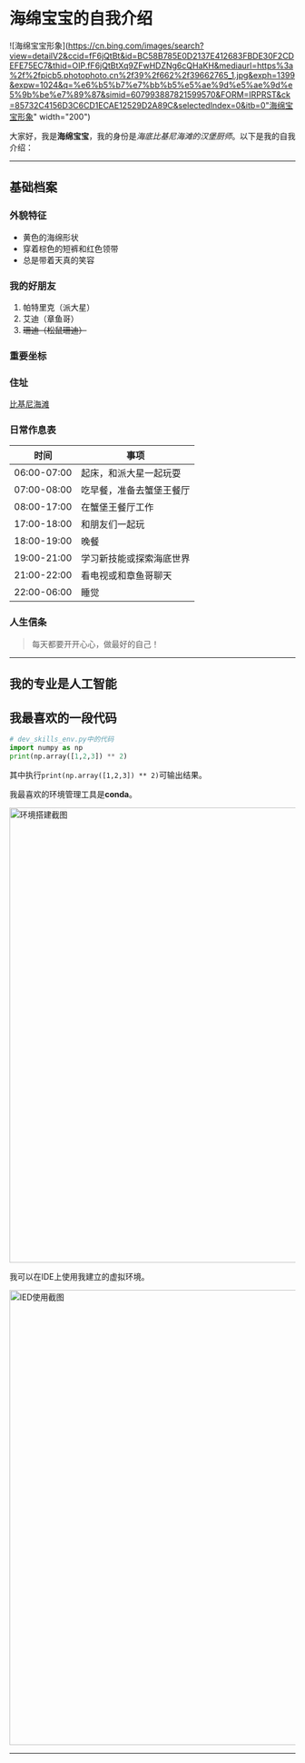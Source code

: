 
# 海绵宝宝的自我介绍
![海绵宝宝形象](https://cn.bing.com/images/search?view=detailV2&ccid=fF6jQtBt&id=BC58B785E0D2137E412683FBDE30F2CDEFE75EC7&thid=OIP.fF6jQtBtXq9ZFwHDZNg6cQHaKH&mediaurl=https%3a%2f%2fpicb5.photophoto.cn%2f39%2f662%2f39662765_1.jpg&exph=1399&expw=1024&q=%e6%b5%b7%e7%bb%b5%e5%ae%9d%e5%ae%9d%e5%9b%be%e7%89%87&simid=607993887821599570&FORM=IRPRST&ck=85732C4156D3C6CD1ECAE12529D2A89C&selectedIndex=0&itb=0"海绵宝宝形象" width="200")

大家好，我是**海绵宝宝**，我的身份是*海底比基尼海滩的汉堡厨师*。以下是我的自我介绍：

---

## 基础档案
### 外貌特征
- 黄色的海绵形状
- 穿着棕色的短裤和红色领带
- 总是带着天真的笑容

### 我的好朋友
1. 帕特里克（派大星）
2. 艾迪（章鱼哥）
3. ~~珊迪（松鼠珊迪）~~

### 重要坐标
### 住址
[比基尼海滩](https://bikini.bottom.com)

### 日常作息表
| 时间       | 事项                     |
|------------|--------------------------|
| 06:00-07:00 | 起床，和派大星一起玩耍   |
| 07:00-08:00 | 吃早餐，准备去蟹堡王餐厅 |
| 08:00-17:00 | 在蟹堡王餐厅工作         |
| 17:00-18:00 | 和朋友们一起玩           |
| 18:00-19:00 | 晚餐                     |
| 19:00-21:00 | 学习新技能或探索海底世界 |
| 21:00-22:00 | 看电视或和章鱼哥聊天     |
| 22:00-06:00 | 睡觉                     |

### 人生信条
> 每天都要开开心心，做最好的自己！

---

## 我的专业是人工智能
## 我最喜欢的一段代码
```python
# dev_skills_env.py中的代码
import numpy as np
print(np.array([1,2,3]) ** 2)
```
其中执行`print(np.array([1,2,3]) ** 2)`可输出结果。

我最喜欢的环境管理工具是**conda**。

<img src="https://i.postimg.cc/FdNj1R2b/1.png" width="800" alt=环境搭建截图>

我可以在IDE上使用我建立的虚拟环境。

<img src="https://i.postimg.cc/47PpcGgD/2.png" width="800" alt=IED使用截图>

---

